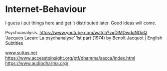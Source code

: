 # Internet-Behaviour

I guess i put things here and get it distributed later. Good ideas will come.


Psychoanalysis.
https://www.youtube.com/watch?v=DlMDwdoNDoQ
‘Jacques Lacan: La psychanalyse’ 1st part  (1974) by Benoît Jacquot | English Subtitles

www.suttas.net
https://www.accesstoinsight.org/ptf/dhamma/sacca/index.html 
https://www.audiodharma.org/
